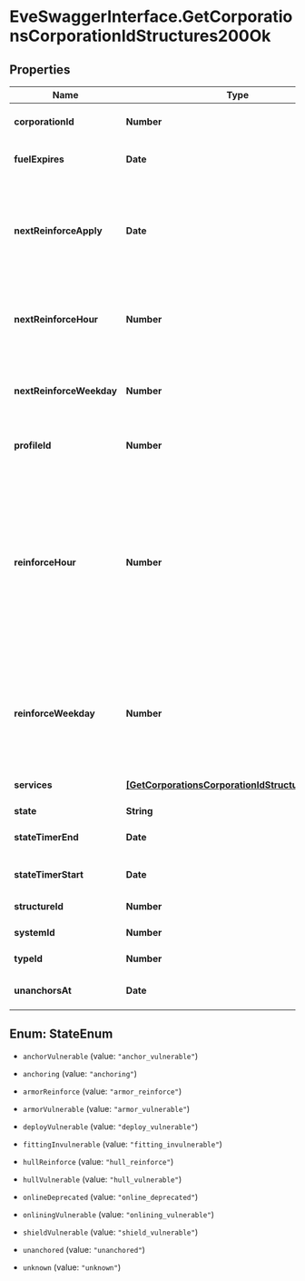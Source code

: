 # EveSwaggerInterface.GetCorporationsCorporationIdStructures200Ok

## Properties
Name | Type | Description | Notes
------------ | ------------- | ------------- | -------------
**corporationId** | **Number** | ID of the corporation that owns the structure | 
**fuelExpires** | **Date** | Date on which the structure will run out of fuel | [optional] 
**nextReinforceApply** | **Date** | The date and time when the structure's newly requested reinforcement times (e.g. next_reinforce_hour and next_reinforce_day) will take effect | [optional] 
**nextReinforceHour** | **Number** | The requested change to reinforce_hour that will take effect at the time shown by next_reinforce_apply | [optional] 
**nextReinforceWeekday** | **Number** | The requested change to reinforce_weekday that will take effect at the time shown by next_reinforce_apply | [optional] 
**profileId** | **Number** | The id of the ACL profile for this citadel | 
**reinforceHour** | **Number** | The hour of day that determines the four hour window when the structure will randomly exit its reinforcement periods and become vulnerable to attack against its armor and/or hull. The structure will become vulnerable at a random time that is +/- 2 hours centered on the value of this property | 
**reinforceWeekday** | **Number** | The day of the week when the structure exits its final reinforcement period and becomes vulnerable to attack against its hull. Monday is 0 and Sunday is 6 | [optional] 
**services** | [**[GetCorporationsCorporationIdStructuresService]**](GetCorporationsCorporationIdStructuresService.md) | Contains a list of service upgrades, and their state | [optional] 
**state** | **String** | state string | 
**stateTimerEnd** | **Date** | Date at which the structure will move to it's next state | [optional] 
**stateTimerStart** | **Date** | Date at which the structure entered it's current state | [optional] 
**structureId** | **Number** | The Item ID of the structure | 
**systemId** | **Number** | The solar system the structure is in | 
**typeId** | **Number** | The type id of the structure | 
**unanchorsAt** | **Date** | Date at which the structure will unanchor | [optional] 


<a name="StateEnum"></a>
## Enum: StateEnum


* `anchorVulnerable` (value: `"anchor_vulnerable"`)

* `anchoring` (value: `"anchoring"`)

* `armorReinforce` (value: `"armor_reinforce"`)

* `armorVulnerable` (value: `"armor_vulnerable"`)

* `deployVulnerable` (value: `"deploy_vulnerable"`)

* `fittingInvulnerable` (value: `"fitting_invulnerable"`)

* `hullReinforce` (value: `"hull_reinforce"`)

* `hullVulnerable` (value: `"hull_vulnerable"`)

* `onlineDeprecated` (value: `"online_deprecated"`)

* `onliningVulnerable` (value: `"onlining_vulnerable"`)

* `shieldVulnerable` (value: `"shield_vulnerable"`)

* `unanchored` (value: `"unanchored"`)

* `unknown` (value: `"unknown"`)




